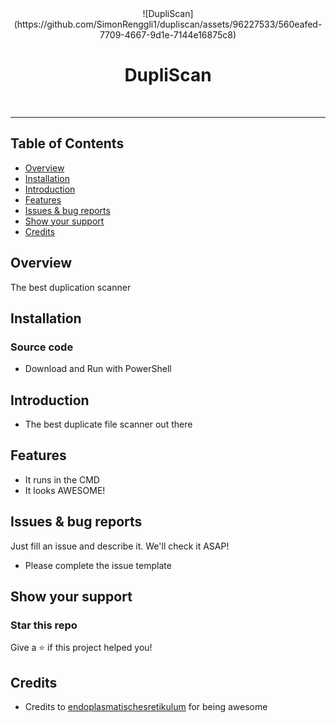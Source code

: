 <div align="center">
![DupliScan](https://github.com/SimonRenggli1/dupliscan/assets/96227533/560eafed-7709-4667-9d1e-7144e16875c8)
<br>
<h1>DupliScan</h1>
 <br>
</div>

----------
## Table of Contents
- [Overview](#Overview)
- [Installation](#Installation)
- [Introduction](#Introduction)
- [Features](#Features)
- [Issues & bug reports](#Issues--bug-reports)
- [Show your support](#Show-your-support)
- [Credits](#Credits)

## Overview
The best duplication scanner

## Installation
### Source code
- Download and Run with PowerShell

## Introduction 
- The best duplicate file scanner out there

## Features
-  It runs in the CMD
-  It looks AWESOME!

## Issues & bug reports
Just fill an issue and describe it. We'll check it ASAP!

- Please complete the issue template

## Show your support
### Star this repo
Give a ⭐️ if this project helped you!

## Credits
- Credits to [endoplasmatischesretikulum](https://github.com/endoplasmatischesretikulum) for being awesome 

